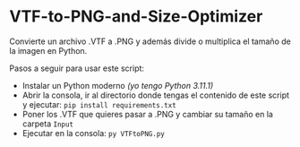 # VTF-to-PNG-and-Size-Optimizer
Convierte un archivo .VTF a .PNG y además divide o multiplica el tamaño de la imagen en Python.

Pasos a seguir para usar este script:
- Instalar un Python moderno *(yo tengo Python 3.11.1)*
- Abrir la consola, ir al directorio donde tengas el contenido de este script y ejecutar: ```pip install requirements.txt```
- Poner los .VTF que quieres pasar a .PNG y cambiar su tamaño en la carpeta ```Input```
- Ejecutar en la consola: ```py VTFtoPNG.py```
